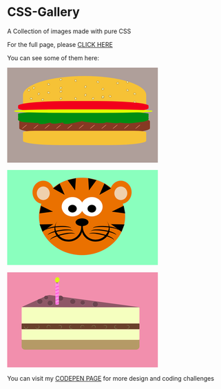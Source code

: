 # CSS-Gallery

A Collection of images made with pure CSS

For the full page, please [CLICK HERE](https://veredrec.github.io/CSS-Gallery/)

You can see some of them here:

![Tiger](assets/hamburger.png)

![Tiger](assets/tiger.png)

![Tiger](assets/cheesecake.png)

You can visit my [CODEPEN PAGE](https://codepen.io/veredrec/) for more design and coding challenges
